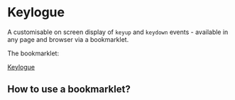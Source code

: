 # Keylogue
A customisable on screen display of `keyup` and `keydown` events - available in any page and browser via a bookmarklet.

The bookmarklet:

<a href='javascript:(function(){let t=[];for(e=97;e<123;e++){const n=String.fromCharCode(e);t[e-32]=n}for(var e=48;e<58;e++)t[e]=e-48;for(e=1;e<13;e++)t[e+111]="f"+e;for(e=0;e<10;e++)t[e+96]=""+e;t[8]="backspace",t[9]="tab",t[13]="enter",t[16]="shift",t[17]="ctrl",t[18]="alt",t[19]="pause / break",t[20]="caps lock",t[27]="esc",t[32]="space",t[33]="page up",t[34]="page down",t[35]="end",t[36]="home",t[37]="⮜",t[38]="⮝",t[39]="⮞",t[40]="⮟",t[45]="insert",t[46]="delete",t[91]="command",t[93]="command",t[106]="*",t[107]="+",t[109]="-",t[110]=".",t[111]="/",t[144]="num lock",t[145]="scroll lock",t[182]="my computer",t[183]="my calculator",t[186]=";",t[187]="=",t[188]=";",t[189]="-",t[190]=".",t[191]="/",t[192]="`",t[219]="[",t[220]="\\",t[221]=" ]",t[222]="";const n=["ctrl","shift","space","backspace","tab","alt","caps lock","esc","pause / break","command","enter"];class i{constructor(){this.addKey=this.addKey.bind(this),this.keyDown=this.keyDown.bind(this),this.keyUp=this.keyUp.bind(this),this.onDrag=this.onDrag.bind(this),this.onDragOver=this.onDragOver.bind(this),this.onDragStart=this.onDragStart.bind(this),this.onDragEnd=this.onDragEnd.bind(this),this.addEvents=this.addEvents.bind(this),this.rotateList=this.rotateList.bind(this),this.showSettingsPanel=this.showSettingsPanel.bind(this),this.onTransitionEnd=this.onTransitionEnd.bind(this),this.keysActive=[],this.drag={isDragging:!1,offsetX:0,offsetY:0},this.rotateOptions=["top","right","bottom","left"],this.settings={color:"white",backgroundColor:"rgba( 0, 0, 0, 0.5)",scale:2.8,fontScale:2.8,position:{top:"80px",left:"553px"},rotateIndex:3},this.initContainer(),this.initContainerUI(),this.initStyles(),this.initSettings(),this.refreshKeyStyles(),this.addEvents()}initContainer(){this.container=document.createElement("div"),this.container.classList.add("kl-container"),this.keysList=document.createElement("div"),this.keysList.classList.add("kl-container__keys-list"),this.container.appendChild(this.keysList),document.addEventListener("dragover",this.onDragOver),this.container.addEventListener("dragstart",this.onDragStart),this.container.addEventListener("dragend",this.onDragEnd),this.container.draggable=!0,document.body.appendChild(this.container)}initContainerUI(){this.containerUI=document.createElement("div"),this.containerUI.classList.add("kl-container__ui"),this.container.prepend(this.containerUI),this.settingsButton=document.createElement("button"),this.settingsButton.classList.add("kl-container__settings-button"),this.settingsButton.appendChild(document.createTextNode("Settings")),this.settingsButton.addEventListener("click",this.showSettingsPanel),this.containerUI.appendChild(this.settingsButton),this.rotateButton=document.createElement("div"),this.rotateButton.classList.add("kl-container__rotate-button"),this.rotateButton.appendChild(document.createTextNode("Rotate")),this.rotateButton.addEventListener("click",this.rotateList),this.containerUI.appendChild(this.rotateButton),this.dragHandle=document.createElement("div"),this.dragHandle.classList.add("kl-container__drag-handle"),this.dragHandle.appendChild(document.createTextNode("Move")),this.dragHandle.addEventListener("click",this.showSettingsPanel),this.containerUI.appendChild(this.dragHandle)}rotateList(){this.settings.rotateIndex++,this.settings.rotateIndex>=this.rotateOptions.length&&(this.settings.rotateIndex=0),this.refreshStyles(),console.log("updating rotation: ",this.settings.rotateIndex)}getRotation(){return this.rotateOptions[this.settings.rotateIndex]}onDrag(t){console.log("on drag",{x:t.clientX,y:t.clientY})}onDragStart(t){const e=document.createElement("div");t.dataTransfer.setDragImage(e,0,0),this.drag.isDragging=!0,this.drag.offsetX=t.offsetX,this.drag.offsetY=t.offsetY,this.container.classList.add("kl-container--dragging"),console.log("on drag start",t,{x:t.clientX,y:t.clientY}),console.log(this)}onDragEnd(t){this.drag.isDragging=!1,this.drag.offsetX=0,this.drag.offsetY=0,this.container.classList.remove("kl-container--dragging")}onDragOver(t){if(!0===this.drag.isDragging){const e=parseInt(this.drag.offsetX),n=parseInt(this.drag.offsetY);this.container.style.top=parseInt(t.clientY)-n+"px",this.container.style.left=parseInt(t.clientX)-e+"px"}}initSettings(){this.settingsPanel=document.createElement("div"),this.settingsPanel.classList.add("kl-settings"),document.body.appendChild(this.settingsPanel);const t=this.getSettingRow();t.appendChild(document.createTextNode("Settings")),t.classList.add("kl-row__heading"),this.settingsPanel.append(t);const e=[{type:"number",name:"scale",label:"Scale",value:this.settings.scale},{type:"number",name:"fontScale",label:"Font Scale",value:this.settings.fontScale},{type:"text",name:"color",label:"Color",value:this.settings.color},{type:"text",name:"backgroundColor",label:"Background Color",value:this.settings.backgroundColor}];console.log("INIT SETTINGS: ",this.settings,e);const n=this;e.forEach((t=>{this.addSetting(t,(e=>{n.onUpdateSetting(t.name,e)}))}))}onUpdateSetting(t,e){this.settings[t]=e,console.log("onUpdateSetting, ",t,e),console.log("refresh key styles"),this.refreshKeyStyles()}showSettingsPanel(){}getStyles(){const t=this.getRotation();let e="",n="row";return"top"===t?(n="column",e="top: 80px; left: 15px;"):"right"===t?(n="row-reverse",e="top: 80px; right: 15px;"):"bottom"===t?(n="column-reverse",e="bottom: 80px; left: 15px;"):"left"===t&&(n="row",e="top: 80px; left: 15px;"),console.log("git fkex durectuib: "+n,t),`\n\t\t.kl-container {\n\t\t\topacity: 1;\n\t\t\tposition: fixed;\n\t\t\t/* cursor: move; */\n\t\t\tz-index: 2000;\n\t\t\ttop: 80px;\n\t\t\tleft: 553px;\n\t\t\tborder-radius: 10px;\n\t\t\tpadding: 15px;\n\t\t\tcolor: white;\n\t\t\tdisplay: inline-flex;\n\t\t\tflex-direction: column;\n\t\t}\n\t\t.kl-container__keys-list {\n\t\t\tdisplay: inline-flex;\n\t\t\tflex-direction: ${n};\n\t\t\tposition: absolute;\n\t\t\t${e}\n\t\t}\n\t\t\n\t\t.kl-container__ui {\n\t\t\tcursor: move;\n\t\t\tdisplay:block;\n\t\t\topacity: 0;\n\t\t\tflex: 0;\n\t\t\talign-self: flex-start;\n\t\t\tdisplay: flex;\n\t\t\tflex-direction: row;\n\t\t\tpadding: 10px;\n\t\t\tborder-radius: 10px;\n\t\t\tmargin-left: -10px;\n\n\t\t\ttransition-property: opacity;\n\t\t\ttransition-duration: 0.15s;\n\t\t\ttransition-timing-function: ease-in;\n\n\t\t}\n\t\t.kl-container__settings-button, .kl-container__rotate-button, .kl-container__drag-handle {\n\t\t\tdisplay: block;\n\t\t\theight: inherit;\n\t\t\talign-self: center;\n\t\t\tborder: none;\n\t\t\tbackground: #666;\n\t\t\tcolor: #fff;\n\t\t\tpadding: 10px 15px;\n\t\t\tmargin: 4px;\n\t\t\tcolor: #fff;\n\t\t\ttext-shadow: rgba( 0, 0, 0, 0.8 ) 0px 0 6px;\n\t\t\tfont-size: 13px;\n\t\t\tline-height: 13px;\n\t\t}\n\t\t.kl-container__settings-button, .kl-container__rotate-button {\n\t\t\tborder-radius: 5px;\n\t\t\tbackground-color: #968ffc;\n\t\t\tcursor: pointer;\n\t\t}\n\t\t.kl-container__drag-handle {\n\t\t\tbackground: transparent;\n\t\t\tborder: 0;\n\t\t\tcursor: move;\n\t\t}\n\t\t.kl-container__ui:hover, .kl-container--dragging .kl-container__ui {\n\t\t\tbackground-color: rgba( 0, 0, 0, 0.7 );\n\t\t}\n\t\t.kl-container:hover .kl-container__ui,\n\t\t.kl-container--dragging .kl-container__ui {\n\t\t\t/* backdrop-filter: blur( 13.0px );\n\t\t\t-webkit-backdrop-filter: blur( 13.0px ); */\n\t\t\topacity: 1;\n\t\t}\n\t\t.kl-settings {\n\t\t\tmargin: 10px auto;\n\t\t\theight: 300px;\n\t\t\twidth: 600px;\n\t\t\toverflow-y: auto;\n\t\t\tpadding: 20px;\n\t\t\tbackground: rgba(60, 60, 60, 0.7);\n\t\t\tborder-radius: 3px;\n\t\t\tcolor: #fff;\n\t\t\tz-index: 2000;\n\t\t}\n\t\t.kl-settings:hover {\n\t\t\topacity: 1;\n\t\t}\n\t\t/* .kl-settings input {\n\t\t\topacity: 1;\n\t\t\tcolor: #fff;\n\t\t\tbackground: transparent;\n\t\t\tborder: none;\n\t\t\toutline: none;\n\t\t\tdrop:shadow: none;\n\t\t\tborder: 1px solid #fff;\n\t\t} */\n\t\t.kl-row {\n\t\t\tflex: 1;\n\t\t\tflex-direction: row;\n\t\t\tdisplay: flex;\n\t\t\t/* padding: 5px 0; */\n\t\t}\n\t\t.kl-row__heading {\n\t\t\tfont-size: 14px;\n\t\t\tfont-weight: bold;\n\t\t}\n\t\t.kl-col {\n\t\t\tflex: 1;\n\t\t\tfont-size: 14px;\n\t\t\tdisplay: flex;\n\t\t}\n\t\t.kl-col--right {\n\t\t\tflex-direction: row-reverse;\n\t\t}\n\t\t.kl-fade-out {\n\t\t\ttransition-property: opacity;\n\t\t\ttransition-duration: 1.2s;\n\t\t\ttransition-delay: 0.1s;\n\t\t\ttransition-timing-function: ease-in-out;\n\t\t\topacity: 0;\n\t\t}\n\n\t`}initStyles(){this.styleElement=document.createElement("style"),this.styleElement.appendChild(document.createTextNode(this.getStyles())),document.body.appendChild(this.styleElement)}refreshStyles(){this.styleElement.replaceChildren(document.createTextNode(this.getStyles()))}getSizeCss(t,e){const n=6*(e||t);return`\n\t\t\tmargin: ${1.2*t}px;\n\t\t\tpadding: ${3*t}px;\n\t\t\twidth: ${20*t}px;\n\t\t\theight: ${20*t}px;\n\t\t\tfont-size: ${n}px;\n\t\t\tline-height: ${n+.1*n}px;\n\t\t`}getKeyStyles(){return`\n\t\t\tdisplay: flex;\n\t\t\tflex-grow: 0;\n\t\t\tflex-shrink: 0;\n\t\t\talign-content: center;\n\t\t\talign-items: center;\n\t\t\ttext-align: center;\n\t\t\tborder-radius: 10px;\n\t\t\tbackground-color: ${this.settings.backgroundColor};\n\t\t\tcolor: ${this.settings.color};\n\t\t\talign-items: center;\n\t\t\tjustify-content: center;\n\t\t\ttext-transform: capitalize;\n\t\t`}refreshKeyStyles(){console.log("refresh key styles: "),this.wideWidth=40*this.settings.scale+"px",this.keyStyles=this.getKeyStyles()+this.getSizeCss(this.settings.scale)}addEvents(){document.addEventListener("keydown",this.keyDown),document.addEventListener("keyup",this.keyUp);const t=this;document.addEventListener("visibilitychange",(function(){"visible"===(null==document?void 0:document.visibilityState)&&(t.keysActive.forEach((t=>{var e;null==(e=t.dom)||e.remove()})),t.keysActive=[])}))}findKey(t){return this.keysActive.findIndex((e=>e.which===t&&!1===e.isLeaving))}findLastKey(t){return this.keysActive.map((t=>t.which)).lastIndexOf(t)}addKey(t){{const e=this.findKey(t);if(-1===e)return this.keysActive.push(this.createKeyObject(t)),this.keysActive[this.keysActive.length-1];this.keysActive[e].dom.classList.remove("kl-fade-out")}return null}keyDown(t){const e=this.addKey(t.which);e&&this.keysList.prepend(e.dom)}createKeyObject(e){const i=document.createElement("div");i.style.cssText=this.keyStyles;const s=t[e];return(t=>n.includes(t))(s)&&(i.style.width=this.wideWidth),i.textContent=s||"",i.addEventListener("transitionend",this.onTransitionEnd),{which:e,isLeaving:!1,dom:i}}onTransitionEnd(t){this.keysActive=this.removeByDom(this.keysActive,t.target)}keyUp(t){const e=t.which,n=this.findLastKey(e);-1!==n&&this.setLeaving(this.keysActive[n])}setLeaving(t){t.dom.classList.add("kl-fade-out"),t.isLeaving=!0}removeByDom(t,e){const n=t.findIndex((t=>t.dom===e));return-1!==n&&(t[n].dom.removeEventListener("transitionend",this.onTransitionEnd),this.keysList.removeChild(t[n].dom),t.splice(n,1)),t}addSetting(t,e){var n;const i=document.createElement("input");i.type=null!=(n=null==t?void 0:t.type)?n:"text",i.addEventListener("input",(t=>{const n=t.target.value;e(n)})),"number"===i.type&&(i.step=.1,i.min=.1,i.max=10),i.value=t.value;const s=this.getSettingRow(),o=this.getSettingColumn();o.appendChild(document.createTextNode(t.label)),s.appendChild(o);const a=this.getSettingColumn();a.classList.add("kl-col--right"),a.appendChild(i),s.appendChild(a),this.settingsPanel.appendChild(s)}getSettingRow(){const t=document.createElement("label");return t.classList.add("kl-row"),t}getSettingColumn(){const t=document.createElement("div");return t.classList.add("kl-col"),t}}const s=()=>{new i};"loading"!==document.readyState?s():window.addEventListener("DOMContentLoaded",(t=>{s()}));})();'>
Keylogue
</a>

## How to use a bookmarklet?